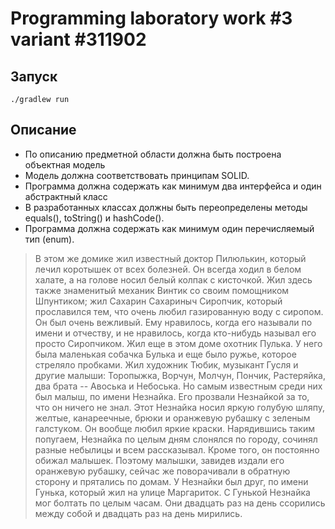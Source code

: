 # Programming laboratory work #3 variant #311902

## Запуск

```shell
./gradlew run
```

## Описание

- По описанию предметной области должна быть построена объектная модель
- Модель должна соответствовать принципам SOLID.
- Программа должна содержать как минимум два интерфейса и один абстрактный класс
- В разработанных классах должны быть переопределены методы equals(), toString() и hashCode().
- Программа должна содержать как минимум один перечисляемый тип (enum).

> В этом же домике жил известный доктор Пилюлькин, который лечил коротышек от всех болезней. Он всегда ходил в белом
> халате, а на голове носил белый колпак с кисточкой. Жил здесь также знаменитый механик Винтик со своим помощником
> Шпунтиком; жил Сахарин Сахариныч Сиропчик, который прославился тем, что очень любил газированную воду с сиропом. Он
> был
> очень вежливый. Ему нравилось, когда его называли по имени и отчеству, и не нравилось, когда кто-нибудь называл его
> просто Сиропчиком. Жил еще в этом доме охотник Пулька. У него была маленькая собачка Булька и еще было ружье, которое
> стреляло пробками. Жил художник Тюбик, музыкант Гусля и другие малыши: Торопыжка, Ворчун, Молчун, Пончик, Растеряйка,
> два брата -- Авоська и Небоська. Но самым известным среди них был малыш, по имени Незнайка. Его прозвали Незнайкой за
> то, что он ничего не знал. Этот Незнайка носил яркую голубую шляпу, желтые, канареечные, брюки и оранжевую рубашку с
> зеленым галстуком. Он вообще любил яркие краски. Нарядившись таким попугаем, Незнайка по целым дням слонялся по
> городу,
> сочинял разные небылицы и всем рассказывал. Кроме того, он постоянно обижал малышек. Поэтому малышки, завидев издали
> его
> оранжевую рубашку, сейчас же поворачивали в обратную сторону и прятались по домам. У Незнайки был друг, по имени
> Гунька,
> который жил на улице Маргариток. С Гунькой Незнайка мог болтать по целым часам. Они двадцать раз на день ссорились
> между
> собой и двадцать раз на день мирились.
